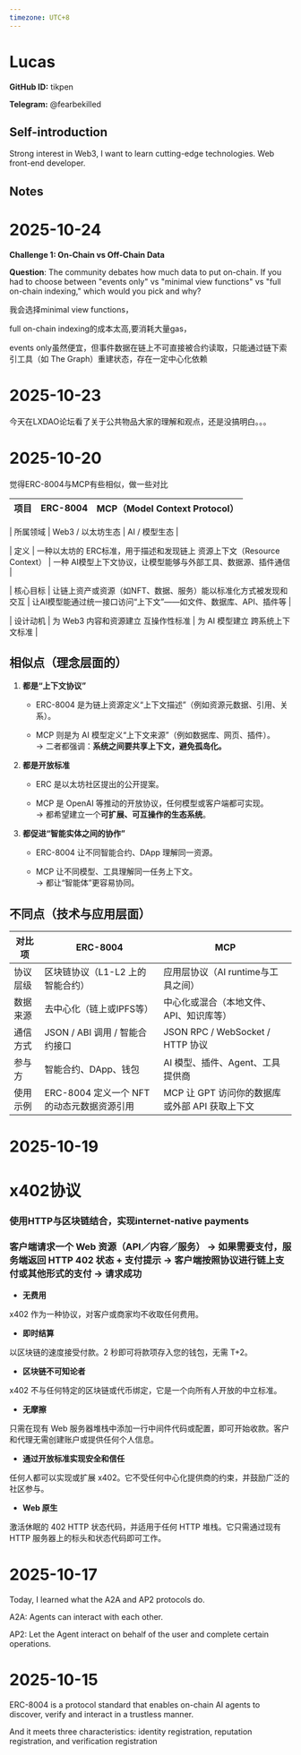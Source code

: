 ```yaml
---
timezone: UTC+8
---
```


# Lucas

**GitHub ID:** tikpen

**Telegram:** @fearbekilled

## Self-introduction

Strong interest in Web3, I want to learn cutting-edge technologies.
Web front-end developer.

## Notes
<!-- Content_START -->
# 2025-10-24
<!-- DAILY_CHECKIN_2025-10-24_START -->
**Challenge 1: On-Chain vs Off-Chain Data**

**Question**: The community debates how much data to put on-chain. If you had to choose between "events only" vs "minimal view functions" vs "full on-chain indexing," which would you pick and why?

我会选择minimal view functions，

full on-chain indexing的成本太高,要消耗大量gas，

events only虽然便宜，但事件数据在链上不可直接被合约读取，只能通过链下索引工具（如 The Graph）重建状态，存在一定中心化依赖
<!-- DAILY_CHECKIN_2025-10-24_END -->

# 2025-10-23
<!-- DAILY_CHECKIN_2025-10-23_START -->

今天在LXDAO论坛看了关于公共物品大家的理解和观点，还是没搞明白。。。
<!-- DAILY_CHECKIN_2025-10-23_END -->

# 2025-10-20
<!-- DAILY_CHECKIN_2025-10-20_START -->


觉得ERC-8004与MCP有些相似，做一些对比

| 项目 | ERC-8004 | MCP（Model Context Protocol） |
| --- | --- | --- |

| 所属领域 | Web3 / 以太坊生态 | AI / 模型生态 |

| 定义 | 一种以太坊的 ERC标准，用于描述和发现链上 资源上下文（Resource Context） | 一种 AI模型上下文协议，让模型能够与外部工具、数据源、插件通信 |

| 核心目标 | 让链上资产或资源（如NFT、数据、服务）能以标准化方式被发现和交互 | 让AI模型能通过统一接口访问“上下文”——如文件、数据库、API、插件等 |

| 设计动机 | 为 Web3 内容和资源建立 互操作性标准 | 为 AI 模型建立 跨系统上下文标准 |

## 相似点（理念层面的）

1.  **都是“上下文协议”**
    
    -   ERC-8004 是为链上资源定义“上下文描述”（例如资源元数据、引用、关系）。
        
    -   MCP 则是为 AI 模型定义“上下文来源”（例如数据库、网页、插件）。  
        → 二者都强调：**系统之间要共享上下文，避免孤岛化。**
        
2.  **都是开放标准**
    
    -   ERC 是以太坊社区提出的公开提案。
        
    -   MCP 是 OpenAI 等推动的开放协议，任何模型或客户端都可实现。  
        → 都希望建立一个**可扩展、可互操作的生态系统**。
        
3.  **都促进“智能实体之间的协作”**
    
    -   ERC-8004 让不同智能合约、DApp 理解同一资源。
        
    -   MCP 让不同模型、工具理解同一任务上下文。  
        → 都让“智能体”更容易协同。
        

## 不同点（技术与应用层面）

| 对比项 | ERC-8004 | MCP |
| --- | --- | --- |
| 协议层级 | 区块链协议（L1-L2 上的智能合约） | 应用层协议（AI runtime与工具之间） |
| 数据来源 | 去中心化（链上或IPFS等） | 中心化或混合（本地文件、API、知识库等） |
| 通信方式 | JSON / ABI 调用 / 智能合约接口 | JSON RPC / WebSocket / HTTP 协议 |
| 参与方 | 智能合约、DApp、钱包 | AI 模型、插件、Agent、工具提供商 |
| 使用示例 | ERC-8004 定义一个 NFT 的动态元数据资源引用 | MCP 让 GPT 访问你的数据库或外部 API 获取上下文 |
<!-- DAILY_CHECKIN_2025-10-20_END -->

# 2025-10-19
<!-- DAILY_CHECKIN_2025-10-19_START -->



# x402协议

### 使用HTTP与区块链结合，实现internet-native payments

### 客户端请求一个 Web 资源（API／内容／服务） → 如果需要支付，服务端返回 HTTP 402 状态 + 支付提示 → 客户端按照协议进行链上支付或其他形式的支付 → 请求成功

-   **无费用**
    

x402 作为一种协议，对客户或商家均不收取任何费用。

-   **即时结算**
    

以区块链的速度接受付款。2 秒即可将款项存入您的钱包，无需 T+2。

-   **区块链不可知论者**
    

x402 不与任何特定的区块链或代币绑定，它是一个向所有人开放的中立标准。

-   **无摩擦**
    

只需在现有 Web 服务器堆栈中添加一行中间件代码或配置，即可开始收款。客户和代理无需创建账户或提供任何个人信息。

-   **通过开放标准实现安全和信任**
    

任何人都可以实现或扩展 x402。它不受任何中心化提供商的约束，并鼓励广泛的社区参与。

-   **Web 原生**
    

激活休眠的 402 HTTP 状态代码，并适用于任何 HTTP 堆栈。它只需通过现有 HTTP 服务器上的标头和状态代码即可工作。
<!-- DAILY_CHECKIN_2025-10-19_END -->

# 2025-10-17
<!-- DAILY_CHECKIN_2025-10-17_START -->




Today, I learned what the A2A and AP2 protocols do.

A2A: Agents can interact with each other.

AP2: Let the Agent interact on behalf of the user and complete certain operations.
<!-- DAILY_CHECKIN_2025-10-17_END -->

# 2025-10-15
<!-- DAILY_CHECKIN_2025-10-15_START -->





ERC-8004 is a protocol standard that enables on-chain AI agents to discover, verify and interact in a trustless manner.

And it meets three characteristics: identity registration, reputation registration, and verification registration
<!-- DAILY_CHECKIN_2025-10-15_END -->
<!-- Content_END -->
